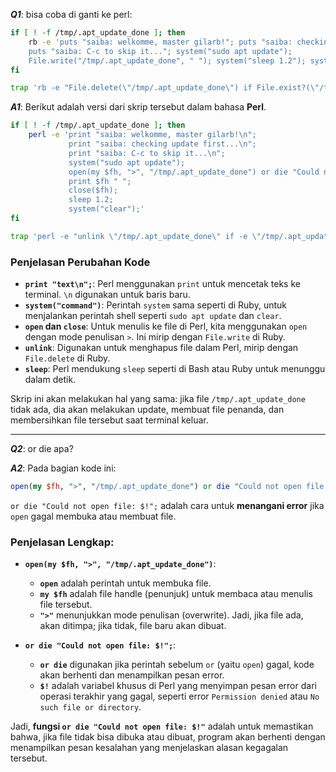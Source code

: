 ***Q1***: bisa coba di ganti ke perl:

```bash
if [ ! -f /tmp/.apt_update_done ]; then
    rb -e 'puts "saiba: welkomme, master gilarb!"; puts "saiba: checking update first...";
    puts "saiba: C-c to skip it..."; system("sudo apt update");
    File.write("/tmp/.apt_update_done", " "); system("sleep 1.2"); system("clear")'
fi

trap 'rb -e "File.delete(\"/tmp/.apt_update_done\") if File.exist?(\"/tmp/.apt_update_done\")"' EXIT
```

***A1***: Berikut adalah versi dari skrip tersebut dalam bahasa **Perl**. 

```bash
if [ ! -f /tmp/.apt_update_done ]; then
    perl -e 'print "saiba: welkomme, master gilarb!\n";
             print "saiba: checking update first...\n";
             print "saiba: C-c to skip it...\n";
             system("sudo apt update");
             open(my $fh, ">", "/tmp/.apt_update_done") or die "Could not open file: $!";
             print $fh " ";
             close($fh);
             sleep 1.2;
             system("clear");'
fi

trap 'perl -e "unlink \"/tmp/.apt_update_done\" if -e \"/tmp/.apt_update_done\""' EXIT
```

### Penjelasan Perubahan Kode

- **`print "text\n";`**: Perl menggunakan `print` untuk mencetak teks ke terminal. `\n` digunakan untuk baris baru.
- **`system("command")`**: Perintah `system` sama seperti di Ruby, untuk menjalankan perintah shell seperti `sudo apt update` dan `clear`.
- **`open` dan `close`**: Untuk menulis ke file di Perl, kita menggunakan `open` dengan mode penulisan `>`. Ini mirip dengan `File.write` di Ruby.
- **`unlink`**: Digunakan untuk menghapus file dalam Perl, mirip dengan `File.delete` di Ruby.
- **`sleep`**: Perl mendukung `sleep` seperti di Bash atau Ruby untuk menunggu dalam detik.

Skrip ini akan melakukan hal yang sama: jika file `/tmp/.apt_update_done` tidak ada, dia akan melakukan update, membuat file penanda, dan membersihkan file tersebut saat terminal keluar.

---

***Q2***: or die apa?

***A2***: Pada bagian kode ini:

```perl
open(my $fh, ">", "/tmp/.apt_update_done") or die "Could not open file: $!";
```

`or die "Could not open file: $!";` adalah cara untuk **menangani error** jika `open` gagal membuka atau membuat file.

### Penjelasan Lengkap:

- **`open(my $fh, ">", "/tmp/.apt_update_done")`**: 
   - **`open`** adalah perintah untuk membuka file.
   - **`my $fh`** adalah file handle (penunjuk) untuk membaca atau menulis file tersebut.
   - **`">"`** menunjukkan mode penulisan (overwrite). Jadi, jika file ada, akan ditimpa; jika tidak, file baru akan dibuat.
  
- **`or die "Could not open file: $!";`**:
   - **`or die`** digunakan jika perintah sebelum `or` (yaitu `open`) gagal, kode akan berhenti dan menampilkan pesan error.
   - **`$!`** adalah variabel khusus di Perl yang menyimpan pesan error dari operasi terakhir yang gagal, seperti error `Permission denied` atau `No such file or directory`.

Jadi, **fungsi `or die "Could not open file: $!"`** adalah untuk memastikan bahwa, jika file tidak bisa dibuka atau dibuat, program akan berhenti dengan menampilkan pesan kesalahan yang menjelaskan alasan kegagalan tersebut.
